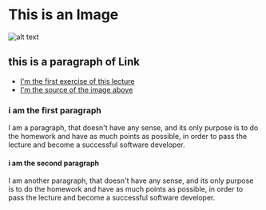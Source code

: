 # This is an Image
![alt text](cryptography.jpg "Logo Title Text 1")

## this is a paragraph of Link
- [I'm the first exercise of this lecture](Read_me.md)
- [I'm the source of the image above](https://techbeacon.com/security/why-good-cryptography-hygiene-important-your-codes-success)

### i am the first paragraph
I am a paragraph, that doesn't have any sense, and its only purpose is to do the homework and have as much points as possible, in order to pass the lecture and become a successful software developer.

#### i am the second paragraph
I am another paragraph, that doesn't have any sense, and its only purpose is to do the homework and have as much points as possible, in order to pass the lecture and become a successful software developer.